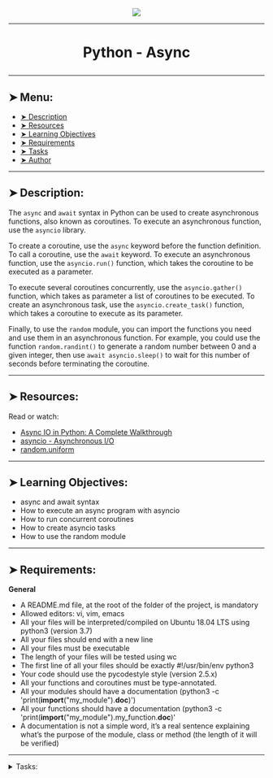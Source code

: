 <p align="center">
    <img [Python - Async] src="https://ioflood.com/blog/wp-content/uploads/2023/09/Asynchronous-programming-in-Python-async-await-code-time-lines-Python-logo.jpg">
</p>

----------

# <p align="center">Python - Async</p>

----------

## ➤ Menu:

* [➤ Description](#-description)
* [➤ Resources](#-resources)
* [➤ Learning Objectives](#-learning-objectives)
* [➤ Requirements](#-requirements)
* [➤ Tasks](#author-)
* [➤ Author](#author-)

----------

## ➤ Description:

The `async` and `await` syntax in Python can be used to create asynchronous functions, also known as coroutines. To execute an asynchronous function, use the `asyncio` library.

To create a coroutine, use the `async` keyword before the function definition. To call a coroutine, use the `await` keyword. To execute an asynchronous function, use the `asyncio.run()` function, which takes the coroutine to be executed as a parameter.

To execute several coroutines concurrently, use the `asyncio.gather()` function, which takes as parameter a list of coroutines to be executed. To create an asynchronous task, use the `asyncio.create_task()` function, which takes a coroutine to execute as its parameter.

Finally, to use the `random` module, you can import the functions you need and use them in an asynchronous function. For example, you could use the function `random.randint()` to generate a random number between 0 and a given integer, then use `await asyncio.sleep()` to wait for this number of seconds before terminating the coroutine.

----------

## ➤ Resources:

Read or watch:

* [Async IO in Python: A Complete Walkthrough](https://intranet.hbtn.io/rltoken/IDv2YZ5p7QHF5SxYZBMGdQ)
* [asyncio - Asynchronous I/O](https://intranet.hbtn.io/rltoken/1neoNd8gRS_mn52IQd5WTQ)
* [random.uniform](https://intranet.hbtn.io/rltoken/XTxPUx9tDxZ51zhIUrSvPw)

----------

## ➤ Learning Objectives:

* async and await syntax
* How to execute an async program with asyncio
* How to run concurrent coroutines
* How to create asyncio tasks
* How to use the random module

----------

## ➤ Requirements:

**General**

* A README.md file, at the root of the folder of the project, is mandatory
* Allowed editors: vi, vim, emacs
* All your files will be interpreted/compiled on Ubuntu 18.04 LTS using python3 (version 3.7)
* All your files should end with a new line
* All your files must be executable
* The length of your files will be tested using wc
* The first line of all your files should be exactly #!/usr/bin/env python3
* Your code should use the pycodestyle style (version 2.5.x)
* All your functions and coroutines must be type-annotated.
* All your modules should have a documentation (python3 -c 'print(__import__("my_module").__doc__)')
* All your functions should have a documentation (python3 -c 'print(__import__("my_module").my_function.__doc__)'
* A documentation is not a simple word, it’s a real sentence explaining what’s the purpose of the module, class or method (the length of it will be verified)

----------

<details>
<summary>Tasks:</summary>

### 0. The basics of async

Write an asynchronous coroutine that takes in an integer argument (max_delay, with a default value of 10) named wait_random that waits for a random delay between 0 and max_delay (included and float value) seconds and eventually returns it.

Use the random module.

```
bob@dylan:~$ cat 0-main.py
#!/usr/bin/env python3

import asyncio

wait_random = __import__('0-basic_async_syntax').wait_random

print(asyncio.run(wait_random()))
print(asyncio.run(wait_random(5)))
print(asyncio.run(wait_random(15)))

bob@dylan:~$ ./0-main.py
9.034261504534394
1.6216525464615306
10.634589756751769
```

Repo:

* GitHub repository: holbertonschool-web_back_end
* Directory: python_async_function
* File: 0-basic_async_syntax.py
 
### 1. Let's execute multiple coroutines at the same time with async

Import wait_random from the previous python file that you’ve written and write an async routine called wait_n that takes in 2 int arguments (in this order): n and max_delay. You will spawn wait_random n times with the specified max_delay.

wait_n should return the list of all the delays (float values). The list of the delays should be in ascending order without using sort() because of concurrency.

```
bob@dylan:~$ cat 1-main.py
#!/usr/bin/env python3
'''
Test file for printing the correct output of the wait_n coroutine
'''
import asyncio

wait_n = __import__('1-concurrent_coroutines').wait_n

print(asyncio.run(wait_n(5, 5)))
print(asyncio.run(wait_n(10, 7)))
print(asyncio.run(wait_n(10, 0)))

bob@dylan:~$ ./1-main.py
[0.9693881173832269, 1.0264573845731002, 1.7992690129519855, 3.641373003434587, 4.500011569340617]
[0.07256214141415429, 1.518551245602588, 3.355762808432721, 3.7032593997182923, 3.7796178143655546, 4.744537840582318, 5.50781365463315, 5.758942587637626, 6.109707751654879, 6.831351588271327]
[0.0, 0.0, 0.0, 0.0, 0.0, 0.0, 0.0, 0.0, 0.0, 0.0]
The output for your answers might look a little different and that’s okay.
```

Repo:

* GitHub repository: holbertonschool-web_back_end
* Directory: python_async_function
* File: 1-concurrent_coroutines.py
 
### 2. Measure the runtime

From the previous file, import wait_n into 2-measure_runtime.py.

Create a measure_time function with integers n and max_delay as arguments that measures the total execution time for wait_n(n, max_delay), and returns total_time / n. Your function should return a float.

Use the time module to measure an approximate elapsed time.

```
bob@dylan:~$ cat 2-main.py
#!/usr/bin/env python3

measure_time = __import__('2-measure_runtime').measure_time

n = 5
max_delay = 9

print(measure_time(n, max_delay))

bob@dylan:~$ ./2-main.py
1.759705400466919
```

Repo:

* GitHub repository: holbertonschool-web_back_end
* Directory: python_async_function
* File: 2-measure_runtime.py
 
### 3. Tasks

Import wait_random from 0-basic_async_syntax.

Write a function (do not create an async function, use the regular function syntax to do this) task_wait_random that takes an integer max_delay and returns a asyncio.Task.

```
bob@dylan:~$ cat 3-main.py
#!/usr/bin/env python3

import asyncio

task_wait_random = __import__('3-tasks').task_wait_random


async def test(max_delay: int) -> float:
    task = task_wait_random(max_delay)
    await task
    print(task.__class__)

asyncio.run(test(5))

bob@dylan:~$ ./3-main.py
<class '_asyncio.Task'>
```

Repo:

* GitHub repository: holbertonschool-web_back_end
* Directory: python_async_function
* File: 3-tasks.py
 
### 4. Tasks

Take the code from wait_n and alter it into a new function task_wait_n. The code is nearly identical to wait_n except task_wait_random is being called.

```
bob@dylan:~$ cat 4-main.py
#!/usr/bin/env python3

import asyncio

task_wait_n = __import__('4-tasks').task_wait_n

n = 5
max_delay = 6
print(asyncio.run(task_wait_n(n, max_delay)))

bob@dylan:~$ ./4-main.py
[0.2261658205652346, 1.1942770588220557, 1.8410422186086628, 2.1457353803430523, 4.002505454641153]
```

Repo:

* GitHub repository: holbertonschool-web_back_end
* Directory: python_async_function
* File: 4-tasks.py

</details>